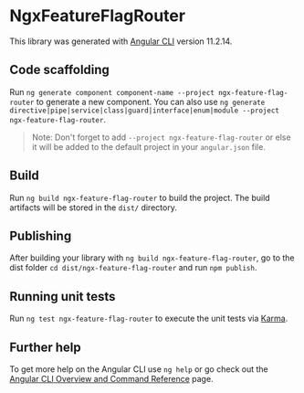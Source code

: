# NgxFeatureFlagRouter

This library was generated with [Angular CLI](https://github.com/angular/angular-cli) version 11.2.14.

## Code scaffolding

Run `ng generate component component-name --project ngx-feature-flag-router` to generate a new component. You can also use `ng generate directive|pipe|service|class|guard|interface|enum|module --project ngx-feature-flag-router`.

> Note: Don't forget to add `--project ngx-feature-flag-router` or else it will be added to the default project in your `angular.json` file.

## Build

Run `ng build ngx-feature-flag-router` to build the project. The build artifacts will be stored in the `dist/` directory.

## Publishing

After building your library with `ng build ngx-feature-flag-router`, go to the dist folder `cd dist/ngx-feature-flag-router` and run `npm publish`.

## Running unit tests

Run `ng test ngx-feature-flag-router` to execute the unit tests via [Karma](https://karma-runner.github.io).

## Further help

To get more help on the Angular CLI use `ng help` or go check out the [Angular CLI Overview and Command Reference](https://angular.io/cli) page.
